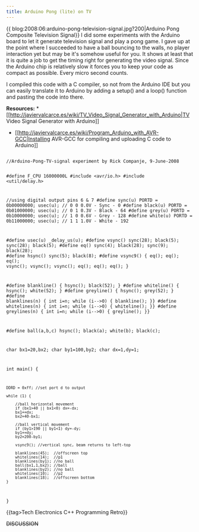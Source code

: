 ```yaml
---
title: Arduino Pong (lite) on TV
---
```

{{  blog:2008:06:arduino-pong-television-signal.jpg?200|Arduino Pong Composite Television Signal}}
I did some experiments with the Arduino board to let it generate television signal and play a pong game. I gave up at the point where I succeeded to have a ball bouncing to the walls, no player interaction yet but may be it's somehow useful for you. It shows at least that it is quite a job to get the timing right for generating the video signal. Since the Arduino chip is relatively slow it forces you to keep your code as compact as possible. Every micro second counts.

I compiled this code with a C compiler, so not from the Arduino IDE but you can easily translate it to Arduino by adding a setup() and a loop() function and pasting the code into there.

**Resources:**
*[[http://javiervalcarce.es/wiki/TV_Video_Signal_Generator_with_Arduino|TV Video Signal Generator with Arduino]] 
* [[http://javiervalcarce.es/wiki/Program_Arduino_with_AVR-GCC|Installing AVR-GCC for compiling and uploading C code to Arduino]]

<code c>
//Arduino-Pong-TV-signal experiment by Rick Companje, 9-June-2008

#define F_CPU 16000000L
#include <avr/io.h>
#include <util/delay.h>

//using digital output pins 6 & 7
#define sync(u)  PORTD = 0b00000000; usec(u);  // 0 0  0.0V - Sync - 0
#define black(u) PORTD = 0b01000000; usec(u);  // 0 1  0.3V - Black - 64
#define grey(u)  PORTD = 0b10000000; usec(u);  // 1 0  0.6V - Grey - 128
#define white(u) PORTD = 0b11000000; usec(u);  // 1 1  1.0V - White - 192

#define usec(u) _delay_us(u);
#define vsync() sync(28); black(5); sync(28); black(5);
#define eq() sync(4); black(28); sync(9); black(28);
#define hsync() sync(5); black(8);
#define vsync9() { eq(); eq(); eq(); vsync(); vsync(); vsync();  eq(); eq(); eq();  }

#define blankline() { hsync(); black(52); }
#define whiteline() { hsync(); white(52); }
#define greyline() { hsync(); grey(52); }
#define blanklines(n) { int i=n; while (i-->0) { blankline(); }}
#define whitelines(n) { int i=n; while (i-->0) { whiteline(); }}
#define greylines(n) { int i=n; while (i-->0) { greyline(); }}

#define ball(a,b,c) hsync(); black(a); white(b); black(c); 

char bx1=20,bx2;
char by1=100,by2;
char dx=1,dy=1;

int main() {
	
	DDRD = 0xff; //set port d to output
	
	while (1) {

		//ball horizontal movement
		if (bx1>40 || bx1<0) dx=-dx; 
		bx1+=dx;
		bx2=40-bx1;

		//ball vertical movement
		if (by1>190 || by1<1) dy=-dy; 
		by1+=dy;
		by2=200-by1;
		
		vsync9(); //vertical sync, beam returns to left-top

		blanklines(45);  //offscreen top
		whitelines(14);  //p1
		blanklines(by1); //no ball
		ball(bx1,1,bx2); //ball
		blanklines(by2); //no ball
		whitelines(10);  //p2
		blanklines(18);  //offscreen bottom
	}
}
</code>

{{tag>Tech Electronics C++ Programming Retro}}


~~DISCUSSION~~
